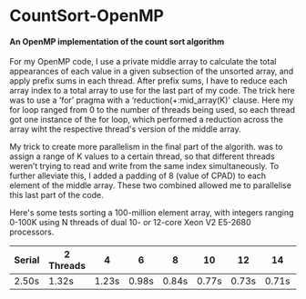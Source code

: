 # CountSort-OpenMP
#### An OpenMP implementation of the count sort algorithm

For my OpenMP code, I use a private middle array to calculate the total appearances of each value in a given subsection of the unsorted array, and apply prefix sums in each thread. After prefix sums, I have to reduce each array index to a total array to use for the last part of my code. The trick here was to use a ‘for’ pragma with a ‘reduction(+:mid_array(K)' clause. Here my for loop ranged from 0 to the number of threads being used, so each thread got one instance of the for loop, which performed a reduction across the array wiht the respective thread's version of the middle array.

My trick to create more parallelism in the final part of the algorith. was to assign a range of K values to a certain thread, so that different threads weren’t trying to read and write from the same index simultaneously. To further alleviate this, I added a padding of 8 (value of CPAD) to each element of the middle array. These two combined allowed me to parallelise this last part of the code.

Here's some tests sorting a 100-million element array, with integers ranging 0-100K using N threads of dual 10- or 12-core Xeon V2 E5-2680 processors.

| Serial  | 2 Threads |   4   |   6   |   8   |   10   |   12   |   14   |   16   |   18   |   20   |
| ------- | --------- | ----- | ----- | ----- | ------ | ------ | ------ | ------ | ------ | ------ |
| 2.50s   |   1.32s   | 1.23s | 0.98s | 0.84s |  0.77s |  0.73s |  0.71s |  0.69s |  0.69s |  0.71s |
